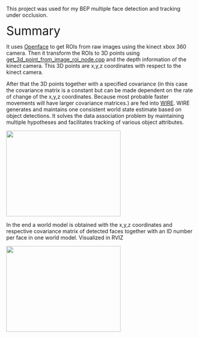 This project was used for my BEP multiple face detection and tracking under occlusion.

 <font size="6">Summary</font> 
 
It uses  <a href="https://www.w3schools.com/html/">Openface</a> to get ROIs from raw images using the kinect xbox 360 camera. Then it transform the ROIs to 3D points using <a href="https://www.w3schools.com/html/">get_3d_point_from_image_roi_node.cpp</a> and the depth information of the kinect camera. This 3D points are x,y,z coordinates with respect to the kinect camera. 
 
After that the 3D points together with a specified covariance (in this case the covariance matrix is a constant but can be made dependent on the rate of change of the x,y,z coordinates. Because most probable faster movements will have larger covariance matrices.) are fed into <a href="https://www.w3schools.com/html/">WIRE</a>. WIRE generates and maintains one consistent world state estimate based on object detections. It solves the data association problem by maintaining multiple hypotheses and facilitates tracking of various object attributes.  
 
<img src="Detection_and_Tracking_scheme.png" style="width:304px;height:228px;"> 
 
In the end a world model is obtained with the x,y,z coordinates and respective covariance matrix of detected faces together with an ID number per face in one world model. Visualized in RVIZ 
 
<img src="showing_second_face_model.png" style="width:304px;height:228px;"> 

